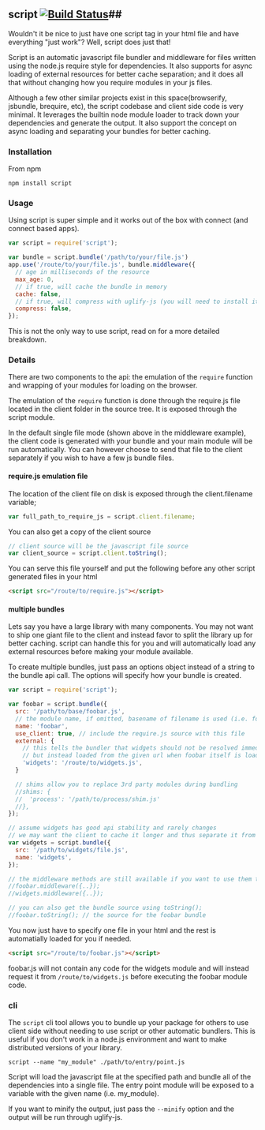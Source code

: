 ## script [![Build Status](https://secure.travis-ci.org/shtylman/node-script.png?branch=master)](http://travis-ci.org/shtylman/node-script)##

Wouldn't it be nice to just have one script tag in your html file and have everything "just work"? Well, script does just that!

Script is an automatic javascript file bundler and middleware for files written using the node.js require style for dependencies. It also supports for async loading of external resources for better cache separation; and it does all that without changing how you require modules in your js files.

Although a few other similar projects exist in this space(browserify, jsbundle, brequire, etc), the script codebase and client side code is very minimal. It leverages the builtin node module loader to track down your dependencies and generate the output. It also support the concept on async loading and separating your bundles for better caching.

### Installation ###

From npm

```
npm install script
```

### Usage ###

Using script is super simple and it works out of the box with connect (and connect based apps).

```javascript
var script = require('script');

var bundle = script.bundle('/path/to/your/file.js')
app.use('/route/to/your/file.js', bundle.middleware({
  // age in milliseconds of the resource
  max_age: 0,
  // if true, will cache the bundle in memory
  cache: false,
  // if true, will compress with uglify-js (you will need to install it)
  compress: false,
});

```

This is not the only way to use script, read on for a more detailed breakdown.

### Details ###

There are two components to the api: the emulation of the `require` function and wrapping of your modules for loading on the browser.

The emulation of the `require` function is done through the require.js file located in the client folder in the source tree. It is exposed through the script module.

In the default single file mode (shown above in the middleware example), the client code is generated with your bundle and your main module will be run automatically. You can however choose to send that file to the client separately if you wish to have a few js bundle files.

#### require.js emulation file ####

The location of the client file on disk is exposed through the client.filename variable;

```javascript
var full_path_to_require_js = script.client.filename;
```

You can also get a copy of the client source

```javascript
// client source will be the javascript file source
var client_source = script.client.toString();
```

You can serve this file yourself and put the following before any other script generated files in your html

```html
<script src="/route/to/require.js"></script>
```

#### multiple bundles ####

Lets say you have a large library with many components. You may not want to ship one giant file to the client and instead favor to split the library up for better caching. script can handle this for you and will automatically load any external resources before making your module available.

To create multiple bundles, just pass an options object instead of a string to the bundle api call. The options will specify how your bundle is created.

```javascript
var script = require('script');

var foobar = script.bundle({
  src: '/path/to/base/foobar.js',
  // the module name, if omitted, basename of filename is used (i.e. foobar)
  name: 'foobar',
  use_client: true, // include the require.js source with this file
  external: {
    // this tells the bundler that widgets should not be resolved immediately
    // but instead loaded from the given url when foobar itself is loaded
    'widgets': '/route/to/widgets.js',
  }

  // shims allow you to replace 3rd party modules during bundling
  //shims: {
  //  'process': '/path/to/process/shim.js'
  //},
});

// assume widgets has good api stability and rarely changes
// we may want the client to cache it longer and thus separate it from foobar
var widgets = script.bundle({
  src: '/path/to/widgets/file.js',
  name: 'widgets',
});

// the middleware methods are still available if you want to use them to serve up the modules
//foobar.middleware({..});
//widgets.middleware({..});

// you can also get the bundle source using toString();
//foobar.toString(); // the source for the foobar bundle
```

You now just have to specify one file in your html and the rest is automatially loaded for you if needed.

```html
<script src="/route/to/foobar.js"></script>
```

foobar.js will not contain any code for the widgets module and will instead request it from `/route/to/widgets.js` before executing the foobar module code.

### cli ###

The ```script``` cli tool allows you to bundle up your package for others to use client side without needing to use script or other automatic bundlers. This is useful if you don't work in a node.js environment and want to make distributed versions of your library.

```
script --name "my_module" ./path/to/entry/point.js
```

Script will load the javascript file at the specified path and bundle all of the dependencies into a single file. The entry point module will be exposed to a variable with the given name (i.e. my_module).

If you want to minify the output, just pass the ```--minify``` option and the output will be run through uglify-js.

